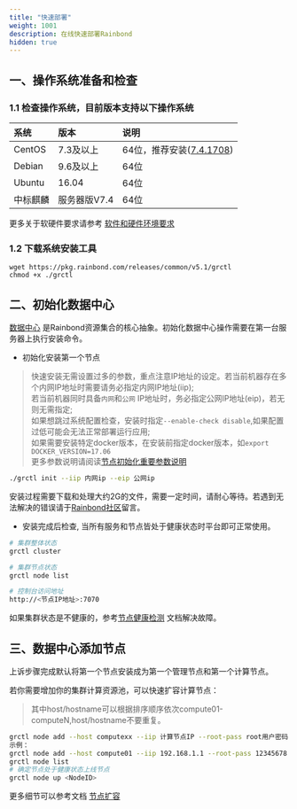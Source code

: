 ```yaml
---
title: "快速部署"
weight: 1001
description: 在线快速部署Rainbond
hidden: true
---
```


## 一、操作系统准备和检查

### 1.1 检查操作系统，目前版本支持以下操作系统

| 系统     | 版本         | 说明                     |
| :------- | :----------- | :----------------------- |
| CentOS   | 7.3及以上      | 64位，推荐安装([7.4.1708](http://goodrain-pkg.oss-cn-shanghai.aliyuncs.com/system/CentOS/CentOS-7-x86_64-Minimal-1708.iso)) |
| Debian   | 9.6及以上          | 64位                     |
| Ubuntu   | 16.04        | 64位                     |
| 中标麒麟 | 服务器版V7.4 | 64位                     |

更多关于软硬件要求请参考 [软件和硬件环境要求](/user-operations/op-guide/recommendation/)

### 1.2 下载系统安装工具

```
wget https://pkg.rainbond.com/releases/common/v5.1/grctl
chmod +x ./grctl
```

## 二、初始化数据中心

[数据中心](/architecture/architecture/#二-数据中心服务组件说明) 是Rainbond资源集合的核心抽象。初始化数据中心操作需要在第一台服务器上执行安装命令。

* 初始化安装第一个节点

> 快速安装无需设置过多的参数，重点注意IP地址的设定。若当前机器存在多个内网IP地址时需要请务必指定内网IP地址(iip);  
> 若当前机器同时具备`内网`和`公网` IP地址时，务必指定公网IP地址(eip)，若无则无需指定;  
> 如果想跳过系统配置检查，安装时指定`--enable-check disable`,如果配置过低可能会无法正常部署运行应用;  
> 如果需要安装特定docker版本，在安装前指定docker版本，如`export DOCKER_VERSION=17.06`  
> 更多参数说明请阅读[节点初始化重要参数说明](/user-operations/tools/grctl/#节点初始化重要参数说明)

```bash
./grctl init --iip 内网ip --eip 公网ip
```

安装过程需要下载和处理大约2G的文件，需要一定时间，请耐心等待。若遇到无法解决的错误请于[Rainbond社区](https://t.goodrain.com)留言。

* 安装完成后检查, 当所有服务和节点皆处于健康状态时平台即可正常使用。

```bash
# 集群整体状态
grctl cluster

# 集群节点状态
grctl node list

# 控制台访问地址
http://<节点IP地址>:7070
```
如果集群状态是不健康的，参考[节点健康检测](/user-operations/monitor/node-health/) 文档解决故障。

## 三、数据中心添加节点

上诉步骤完成默认将第一个节点安装成为第一个管理节点和第一个计算节点。

若你需要增加你的集群计算资源池，可以快速扩容计算节点：

> 其中host/hostname可以根据排序顺序依次compute01-computeN,host/hostname不要重复。

```bash
grctl node add --host computexx --iip 计算节点IP --root-pass root用户密码 --role compute --install
示例：
grctl node add --host compute01 --iip 192.168.1.1 --root-pass 12345678 --role compute --install
grctl node list
# 确定节点处于健康状态上线节点
grctl node up <NodeID>
```

更多细节可以参考文档 [节点扩容](/user-operations/management/add-node/) 

<!--
<div class="step">
  <a href="./quick-learning.html"><button class="btn">安装完成，开始部署管理你的应用</button></a>
</div>
-->
